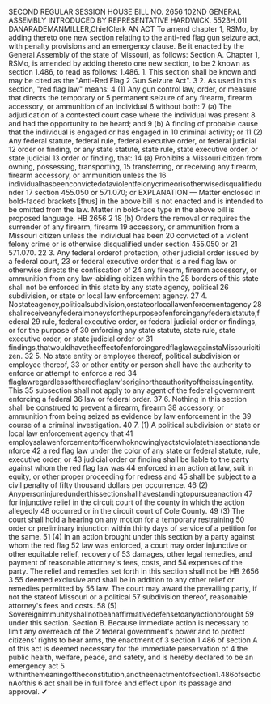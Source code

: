 SECOND REGULAR SESSION
HOUSE BILL NO. 2656
102ND GENERAL ASSEMBLY
INTRODUCED BY REPRESENTATIVE HARDWICK.
5523H.01I DANARADEMANMILLER,ChiefClerk
AN ACT
To amend chapter 1, RSMo, by adding thereto one new section relating to the anti-red flag
gun seizure act, with penalty provisions and an emergency clause.
Be it enacted by the General Assembly of the state of Missouri, as follows:
Section A. Chapter 1, RSMo, is amended by adding thereto one new section, to be
2 known as section 1.486, to read as follows:
1.486. 1. This section shall be known and may be cited as the "Anti-Red Flag
2 Gun Seizure Act".
3 2. As used in this section, "red flag law" means:
4 (1) Any gun control law, order, or measure that directs the temporary or
5 permanent seizure of any firearm, firearm accessory, or ammunition of an individual
6 without both:
7 (a) The adjudication of a contested court case where the individual was present
8 and had the opportunity to be heard; and
9 (b) A finding of probable cause that the individual is engaged or has engaged in
10 criminal activity; or
11 (2) Any federal statute, federal rule, federal executive order, or federal judicial
12 order or finding, or any state statute, state rule, state executive order, or state judicial
13 order or finding, that:
14 (a) Prohibits a Missouri citizen from owning, possessing, transporting,
15 transferring, or receiving any firearm, firearm accessory, or ammunition unless the
16 individualhasbeenconvictedofaviolentfelonycrimeorisotherwisedisqualifiedunder
17 section 455.050 or 571.070; or
EXPLANATION — Matter enclosed in bold-faced brackets [thus] in the above bill is not enacted and is
intended to be omitted from the law. Matter in bold-face type in the above bill is proposed language.
HB 2656 2
18 (b) Orders the removal or requires the surrender of any firearm, firearm
19 accessory, or ammunition from a Missouri citizen unless the individual has been
20 convicted of a violent felony crime or is otherwise disqualified under section 455.050 or
21 571.070.
22 3. Any federal orderof protection, other judicial order issued by a federal court,
23 or federal executive order that is a red flag law or otherwise directs the confiscation of
24 any firearm, firearm accessory, or ammunition from any law-abiding citizen within the
25 borders of this state shall not be enforced in this state by any state agency, political
26 subdivision, or state or local law enforcement agency.
27 4. Nostateagency,politicalsubdivision,orstateorlocallawenforcementagency
28 shallreceiveanyfederalmoneysforthepurposeofenforcinganyfederalstatute,federal
29 rule, federal executive order, or federal judicial order or findings, or for the purpose of
30 enforcing any state statute, state rule, state executive order, or state judicial order or
31 findings,thatwouldhavetheeffectofenforcingaredflaglawagainstaMissouricitizen.
32 5. No state entity or employee thereof, political subdivision or employee thereof,
33 or other entity or person shall have the authority to enforce or attempt to enforce a red
34 flaglawregardlessoftheredflaglaw'soriginortheauthorityoftheissuingentity. This
35 subsection shall not apply to any agent of the federal government enforcing a federal
36 law or federal order.
37 6. Nothing in this section shall be construed to prevent a firearm, firearm
38 accessory, or ammunition from being seized as evidence by law enforcement in the
39 course of a criminal investigation.
40 7. (1) A political subdivision or state or local law enforcement agency that
41 employsalawenforcementofficerwhoknowinglyactstoviolatethissectionandenforce
42 a red flag law under the color of any state or federal statute, rule, executive order, or
43 judicial order or finding shall be liable to the party against whom the red flag law was
44 enforced in an action at law, suit in equity, or other proper proceeding for redress and
45 shall be subject to a civil penalty of fifty thousand dollars per occurrence.
46 (2) Anypersoninjuredunderthissectionshallhavestandingtopursueanaction
47 for injunctive relief in the circuit court of the county in which the action allegedly
48 occurred or in the circuit court of Cole County.
49 (3) The court shall hold a hearing on any motion for a temporary restraining
50 order or preliminary injunction within thirty days of service of a petition for the same.
51 (4) In an action brought under this section by a party against whom the red flag
52 law was enforced, a court may order injunctive or other equitable relief, recovery of
53 damages, other legal remedies, and payment of reasonable attorney's fees, costs, and
54 expenses of the party. The relief and remedies set forth in this section shall not be
HB 2656 3
55 deemed exclusive and shall be in addition to any other relief or remedies permitted by
56 law. The court may award the prevailing party, if not the stateof Missouri or a political
57 subdivision thereof, reasonable attorney's fees and costs.
58 (5) Sovereignimmunityshallnotbeanaffirmativedefensetoanyactionbrought
59 under this section.
Section B. Because immediate action is necessary to limit any overreach of the
2 federal government's power and to protect citizens' rights to bear arms, the enactment of
3 section 1.486 of section A of this act is deemed necessary for the immediate preservation of
4 the public health, welfare, peace, and safety, and is hereby declared to be an emergency act
5 withinthemeaningoftheconstitution,andtheenactmentofsection1.486ofsectionAofthis
6 act shall be in full force and effect upon its passage and approval.
✔